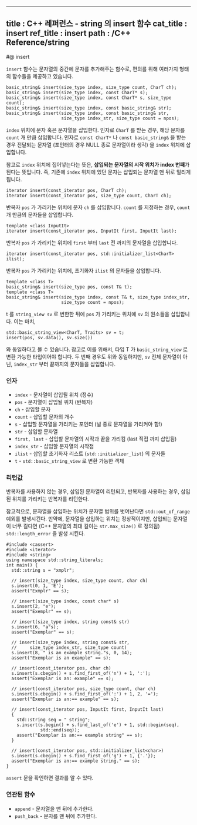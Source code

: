 ----------------
title : C++ 레퍼런스 - string 의 insert 함수
cat_title :  insert
ref_title : insert
path : /C++ Reference/string
----------------

#@ insert

`insert` 함수는 문자열의 중간에 문자를 추가해주는 함수로, 편의를 위해 여러가지 형태의 함수들을 제공하고 있습니다.

```cpp-formatted
basic_string& insert(size_type index, size_type count, CharT ch);
basic_string& insert(size_type index, const CharT* s);
basic_string& insert(size_type index, const CharT* s, size_type count);
basic_string& insert(size_type index, const basic_string& str);
basic_string& insert(size_type index, const basic_string& str,
                     size_type index_str, size_type count = npos);
```

`index` 위치에 문자 혹은 문자열을 삽입한다. 인자로 `CharT` 를 받는 경우, 해당 문자를 `count` 개 만큼 삽입합니다. 인자로 `const CharT*` 나 `const basic_string&` 을 받는 경우 전달되는 문자열 (포인터의 경우 NULL 종료 문자열이라 생각) 을 `index` 위치에 삽입합니다.

참고로 `index` 위치에 집어넣는다는 뜻은, **삽입되는 문자열의 시작 위치가 index 번째**가 된다는 뜻입니다. 즉, 기존에 `index` 위치에 있던 문자는 삽입되는 문자열 맨 뒤로 밀리게 됩니다.

```cpp-formatted
iterator insert(const_iterator pos, CharT ch);
iterator insert(const_iterator pos, size_type count, CharT ch);
```

반복자 `pos` 가 가리키는 위치에 문자 `ch` 를 삽입합니다. `count` 를 지정하는 경우, `count` 개 만큼의 문자들을 삽입합니다.

```cpp-formatted
template <class InputIt>
iterator insert(const_iterator pos, InputIt first, InputIt last);
```

반복자 `pos` 가 가리키는 위치에 `first` 부터 `last` 전 까지의 문자열을 삽입합니다.

```cpp-formatted
iterator insert(const_iterator pos, std::initializer_list<CharT> ilist);
```

반복자 `pos` 가 가리키는 위치에, 초기화자 `ilist` 의 문자들을 삽입합니다.

```cpp-formatted
template <class T>
basic_string& insert(size_type pos, const T& t);
template <class T>
basic_string& insert(size_type index, const T& t, size_type index_str,
                     size_type count = npos);
```

t 를 `string_view sv` 로 변한한 뒤에 `pos` 가 가리키는 위치에 `sv` 의 원소들을 삽입합니다. 이는 마치,

```cpp-formatted
std::basic_string_view<CharT, Traits> sv = t;
insert(pos, sv.data(), sv.size())
```

와 동일하다고 볼 수 있습니다. 참고로 이를 위해서, 타입 T 가 `basic_string_view` 로 변환 가능한 타입이어야 합니다. 두 번째 경우도 위와 동일하지만, `sv` 전체 문자열이 아닌, `index_str` 부터 끝까지의 문자들을 삽입합니다.

### 인자

* `index`	-	문자열이 삽입될 위치 (정수)
* `pos`	- 문자열이 삽입될 위치 (반복자)
* `ch`	-	삽입할 문자
* `count`	-	삽입할 문자의 개수
* `s`	-	삽입할 문자열을 가리키는 포인터 (널 종료 문자열을 가리켜야 함!)
* `str`	-	삽입할 문자열
* `first, last`	-	삽입할 문자열의 시작과 끝을 가리킴 (last 직접 까지 삽입됨)
* `index_str`	-	삽입할 문자열의 시작점
* `ilist`	- 삽입할 초기화자 리스트 (`std::initializer_list`) 의 문자들
* `t` -	`std::basic_string_view` 로 변환 가능한 객체

### 리턴값

반복자를 사용하지 않는 경우, 삽입된 문자열이 리턴되고, 반복자를 사용하는 경우, 삽입된 위치를 가리키는 반복자를 리턴한다.

참고적으로, 문자열을 삽입하는 위치가 문자열 범위를 벗어난다면 `std::out_of_range` 예외를 발생시킨다. 만약에, 문자열을 삽입하는 위치는 정상적이지만, 삽입되는 문자열이 너무 길다면 (C++ 문자열의 최대 길이는 `str.max_size()` 로 정의됨) ``std::length_error`` 을 발생 시킨다.

```cpp-formatted
#include <cassert>
#include <iterator>
#include <string>
using namespace std::string_literals;
int main() {
  std::string s = "xmplr";

  // insert(size_type index, size_type count, char ch)
  s.insert(0, 1, 'E');
  assert("Exmplr" == s);

  // insert(size_type index, const char* s)
  s.insert(2, "e");
  assert("Exemplr" == s);

  // insert(size_type index, string const& str)
  s.insert(6, "a"s);
  assert("Exemplar" == s);

  // insert(size_type index, string const& str,
  //     size_type index_str, size_type count)
  s.insert(8, " is an example string."s, 0, 14);
  assert("Exemplar is an example" == s);

  // insert(const_iterator pos, char ch)
  s.insert(s.cbegin() + s.find_first_of('n') + 1, ':');
  assert("Exemplar is an: example" == s);

  // insert(const_iterator pos, size_type count, char ch)
  s.insert(s.cbegin() + s.find_first_of(':') + 1, 2, '=');
  assert("Exemplar is an:== example" == s);

  // insert(const_iterator pos, InputIt first, InputIt last)
  {
    std::string seq = " string";
    s.insert(s.begin() + s.find_last_of('e') + 1, std::begin(seq),
             std::end(seq));
    assert("Exemplar is an:== example string" == s);
  }

  // insert(const_iterator pos, std::initializer_list<char>)
  s.insert(s.cbegin() + s.find_first_of('g') + 1, {'.'});
  assert("Exemplar is an:== example string." == s);
}
```

`assert` 문을 확인하면 결과를 알 수 있다.

### 연관된 함수

* `append` - 문자열을 맨 뒤에 추가한다.
* `push_back` - 문자를 맨 뒤에 추가한다.